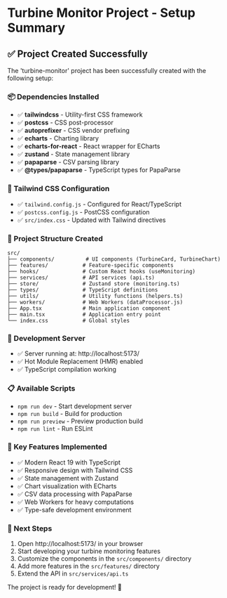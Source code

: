# Turbine Monitor Project - Setup Summary

## ✅ Project Created Successfully

The 'turbine-monitor' project has been successfully created with the following setup:

### 📦 Dependencies Installed
- ✅ **tailwindcss** - Utility-first CSS framework
- ✅ **postcss** - CSS post-processor
- ✅ **autoprefixer** - CSS vendor prefixing
- ✅ **echarts** - Charting library
- ✅ **echarts-for-react** - React wrapper for ECharts
- ✅ **zustand** - State management library
- ✅ **papaparse** - CSV parsing library
- ✅ **@types/papaparse** - TypeScript types for PapaParse

### 🎨 Tailwind CSS Configuration
- ✅ `tailwind.config.js` - Configured for React/TypeScript
- ✅ `postcss.config.js` - PostCSS configuration
- ✅ `src/index.css` - Updated with Tailwind directives

### 📁 Project Structure Created
```
src/
├── components/          # UI components (TurbineCard, TurbineChart)
├── features/           # Feature-specific components
├── hooks/              # Custom React hooks (useMonitoring)
├── services/           # API services (api.ts)
├── store/              # Zustand store (monitoring.ts)
├── types/              # TypeScript definitions
├── utils/              # Utility functions (helpers.ts)
├── workers/            # Web Workers (dataProcessor.js)
├── App.tsx             # Main application component
├── main.tsx            # Application entry point
└── index.css           # Global styles
```

### 🚀 Development Server
- ✅ Server running at: http://localhost:5173/
- ✅ Hot Module Replacement (HMR) enabled
- ✅ TypeScript compilation working

### 📋 Available Scripts
- `npm run dev` - Start development server
- `npm run build` - Build for production
- `npm run preview` - Preview production build
- `npm run lint` - Run ESLint

### 🔧 Key Features Implemented
- ✅ Modern React 19 with TypeScript
- ✅ Responsive design with Tailwind CSS
- ✅ State management with Zustand
- ✅ Chart visualization with ECharts
- ✅ CSV data processing with PapaParse
- ✅ Web Workers for heavy computations
- ✅ Type-safe development environment

### 🎯 Next Steps
1. Open http://localhost:5173/ in your browser
2. Start developing your turbine monitoring features
3. Customize the components in the `src/components/` directory
4. Add more features in the `src/features/` directory
5. Extend the API in `src/services/api.ts`

The project is ready for development! 🎉
